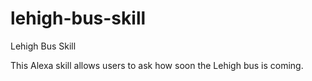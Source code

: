 # lehigh-bus-skill
Lehigh Bus Skill

This Alexa skill allows users to ask how soon the Lehigh bus is coming.